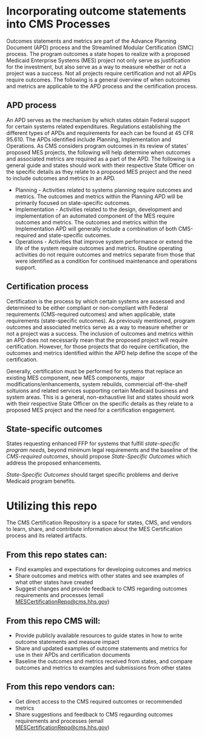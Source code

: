 # Incorporating outcome statements into CMS Processes
Outcomes statements and metrics are part of the Advance Planning Document (APD) process and the Streamlined Modular Certification (SMC) process. The program outcomes a state hopes to realize with a proposed Medicaid Enterprise Systems (MES) project not only serve as justification for the investment, but also serve as a way to measure whether or not a project was a success. Not all projects require certification and not all APDs require outcomes. The following is a general overview of when outcomes and metrics are applicable to the APD process and the certification process.

## APD process 
An APD serves as the mechanism by which states obtain Federal support for certain systems related expenditures. Regulations establishing the different types of APDs and requirements for each can be found at 45 CFR 95.610. The APDs identified include Planning, Implementation and Operations. As CMS considers program outcomes in its review of states' proposed MES projects, the following will help determine when outcomes and associated metrics are required as a part of the APD. The following is a general guide and states should work with their respective State Officer on the specific details as they relate to a proposed MES project and the need to include outcomes and metrics in an APD.

- Planning - Activities related to systems planning require outcomes and metrics. The outcomes and metrics within the Planning APD will be primarily focused on state-specific outcomes.
- Implementation - Activities related to the design, development and implementation of an automated component of the MES require outcomes and metrics. The outcomes and metrics within the Implementation APD will generally include a combination of both CMS-required and state-specific outcomes. 
- Operations - Activities that improve system performance or extend the life of the system require outcomes and metrics. Routine operating activities do not require outcomes and metrics separate from those that were identified as a condition for continued maintenance and operations support.

## Certification process 
Certification is the process by which certain systems are assessed and determined to be either compliant or non-compliant with Federal requirements (CMS-required outcomes) and when applicable, state requirements (state-specific outcomes). As previously mentioned, program outcomes and associated metrics serve as a way to measure whether or not a project was a success. The inclusion of outcomes and metrics within an APD does not necessarily mean that the proposed project will require certification. However, for those projects that do require certification, the outcomes and metrics identified within the APD help define the scope of the certification. 

Generally, certification must be performed  for systems that replace an existing MES component, new MES components, major modifications/enhancements, system rebuilds, commercial off-the-shelf soltuions and related services supporting certain Medicaid business and system areas. This is a general, non-exhaustive list and states should work with their respective State Officer on the specific details as they relate to a proposed MES project and the need for a certification engagement.

## State-specific outcomes 
States requesting enhanced FFP for systems that fulfill *state-specific program needs,* beyond minimum legal requirements and the baseline of the *CMS-required outcomes*, should propose *State-Specific Outcomes* which address the proposed enhancements.

*State-Specific Outcomes* should target specific problems and derive Medicaid program benefits. 

# Utilizing this repo 
The CMS Certification Repository is a space for states, CMS, and vendors to learn, share, and contribute information about the MES Certification process and its related artifacts. 

## From this repo states can: 
- Find examples and expectations for developing outcomes and metrics
- Share outcomes and metrics with other states and see examples of what other states have created
- Suggest changes and provide feedback to CMS regarding outcomes requirements and processes (email MESCertificationRepo@cms.hhs.gov)

## From this repo CMS will: 
- Provide publicly available resources to guide states in how to write outcome statements and measure impact
- Share and updated examples of outcome statements and metrics for use in their APDs and certification documents
- Baseline the outcomes and metrics received from states, and compare outcomes and metrics to examples and submissions from other states

## From this repo vendors can: 
- Get direct access to the CMS required outcomes or recommended metrics
- Share suggestions and feedback to CMS regaurding  outcomes requirements and processes (email MESCertificationRepo@cms.hhs.gov)

